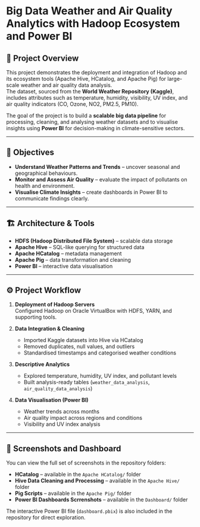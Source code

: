 # Big Data Weather and Air Quality Analytics with Hadoop Ecosystem and Power BI

## 📌 Project Overview
This project demonstrates the deployment and integration of Hadoop and its ecosystem tools (Apache Hive, HCatalog, and Apache Pig) for large-scale weather and air quality data analysis.  
The dataset, sourced from the **World Weather Repository (Kaggle)**, includes attributes such as temperature, humidity, visibility, UV index, and air quality indicators (CO, Ozone, NO2, PM2.5, PM10).  

The goal of the project is to build a **scalable big data pipeline** for processing, cleaning, and analysing weather datasets and to visualise insights using **Power BI** for decision-making in climate-sensitive sectors.

---

## 🎯 Objectives
- **Understand Weather Patterns and Trends** – uncover seasonal and geographical behaviours.  
- **Monitor and Assess Air Quality** – evaluate the impact of pollutants on health and environment.  
- **Visualise Climate Insights** – create dashboards in Power BI to communicate findings clearly.  

---

## 🏗️ Architecture & Tools
- **HDFS (Hadoop Distributed File System)** – scalable data storage  
- **Apache Hive** – SQL-like querying for structured data  
- **Apache HCatalog** – metadata management  
- **Apache Pig** – data transformation and cleaning  
- **Power BI** – interactive data visualisation  

---

## ⚙️ Project Workflow
1. **Deployment of Hadoop Servers**  
   Configured Hadoop on Oracle VirtualBox with HDFS, YARN, and supporting tools.  

2. **Data Integration & Cleaning**  
   - Imported Kaggle datasets into Hive via HCatalog  
   - Removed duplicates, null values, and outliers  
   - Standardised timestamps and categorised weather conditions  

3. **Descriptive Analytics**  
   - Explored temperature, humidity, UV index, and pollutant levels  
   - Built analysis-ready tables (`weather_data_analysis`, `air_quality_data_analysis`)  

4. **Data Visualisation (Power BI)**  
   - Weather trends across months  
   - Air quality impact across regions and conditions  
   - Visibility and UV index analysis  

---

## 📸 Screenshots and Dashboard

You can view the full set of screenshots in the repository folders:

- **HCatalog** – available in the `Apache HCatalog/` folder  
- **Hive Data Cleaning and Processing** – available in the `Apache Hive/` folder  
- **Pig Scripts** – available in the `Apache Pig/` folder  
- **Power BI Dashboards Scrrenshots** – available in the `Dashboard/` folder  

The interactive Power BI file (`dashboard.pbix`) is also included in the repository for direct exploration.
